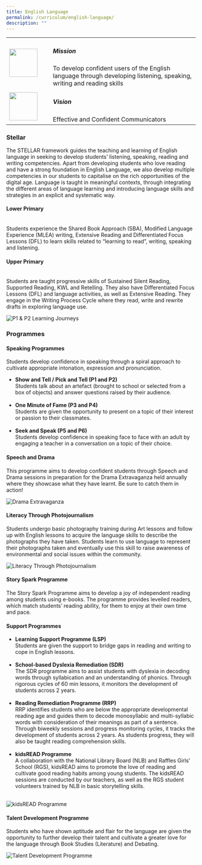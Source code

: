 ```yaml
---
title: English Language
permalink: /curriculum/english-language/
description: ""
---
```

<table>
	<tbody><tr>
		<td width="100px">
			<img src="/images/mission.jpg" style="height:75px; width:75px">
		</td>
		<td> 
			<h5><b>Mission</b></h5>
			To develop confident users of the English language through developing listening, speaking, writing and reading skills
		</td>
	</tr>
	<tr>
     <td>
		   <img src="/images/vision.png" style="height:75px; width:75px">
     </td>
     <td> 
			 <h5><b>Vision</b></h5>
	     Effective and Confident Communicators
       </td>
	</tr>
</tbody></table>

<h3><b>Stellar</b></h3>

The STELLAR framework guides the teaching and learning of English language in seeking to develop students’ listening, speaking, reading and writing competencies. Apart from developing students who love reading and have a strong foundation in English Language, we also develop multiple competencies in our students to capitalise on the rich opportunities of the digital age. Language is taught in meaningful contexts, through integrating the different areas of language learning and introducing language skills and strategies in an explicit and systematic way. 

<h4><b>Lower Primary</b></h4>
<br>
Students experience the Shared Book Approach (SBA), Modified Language Experience (MLEA) writing, Extensive Reading and Differentiated Focus Lessons (DFL) to learn skills related to “learning to read”, writing, speaking and listening. 

<h4><b>Upper Primary</b></h4>
<br>
Students are taught progressive skills of Sustained Silent Reading, Supported Reading, KWL and Retelling. They also have Differentiated Focus Lessons (DFL) and language activities, as well as Extensive Reading. They engage in the Writing Process Cycle where they read, write and rewrite drafts in exploring language use.
<br>

![P1 &amp; P2 Learning Journeys](/images/Curriculum/English%20Language/p1%20&amp;%20p2%20learning%20journeys.jpg)

<h3><b> Programmes</b></h3>

<h4><b>Speaking Programmes</b></h4>
Students develop confidence in speaking through a spiral approach to cultivate appropriate intonation, expression and pronunciation. 

<ul>
	<li><b>Show and Tell / Pick and Tell (P1 and P2)</b></li>Students talk about an artefact (brought to school or selected from a box of objects) and answer questions raised by their audience.<br><br>
	<li><b>One Minute of Fame (P3 and P4)</b></li>Students are given the opportunity to present on a topic of their interest or passion to their classmates.<br><br>
	<li><b>Seek and Speak (P5 and P6)</b></li>Students develop confidence in speaking face to face with an adult by engaging a teacher in a conversation on a topic of their choice. 
</ul>

<h4><b>Speech and Drama</b></h4>

This programme aims to develop confident students through Speech and Drama sessions in preparation for the Drama Extravaganza held annually where they showcase what they have learnt. Be sure to catch them in action!

![Drama Extravaganza](/images/Curriculum/English%20Language/drama%20extravaganza.jpg)

<h4><b>Literacy Through Photojournalism</b></h4>

Students undergo basic photography training during Art lessons and follow up with English lessons to acquire the language skills to describe the photographs they have taken. Students learn to use language to represent their photographs taken and eventually use this skill to raise awareness of environmental and social issues within the community.

![Literacy Through Photojournalism](/images/Curriculum/English%20Language/literacy%20through%20photojournalism.jpg)

<h4><b>Story Spark Programme</b></h4>

The Story Spark Programme aims to develop a joy of independent reading among students using e-books. The programme provides levelled readers, which match students’ reading ability, for them to enjoy at their own time and pace. 

<h4><b>Support Programmes</b></h4>

<ul>
	<li><b>Learning Support Programme (LSP)</b></li>Students are given the support to bridge gaps in reading and writing to cope in English lessons.<br><br>
	<li><b>School-based Dyslexia Remediation (SDR)</b></li>The SDR programme aims to assist students with dyslexia in decoding words through syllabication and an understanding of phonics. Through rigorous cycles of 60 min lessons, it monitors the development of students across 2 years.<br><br>
	<li><b>Reading Remediation Programme (RRP)</b></li>RRP identifies students who are below the appropriate developmental reading age and guides them to decode monosyllabic and multi-syllabic words with consideration of their meanings as part of a sentence. Through biweekly sessions and progress monitoring cycles, it tracks the development of students across 2 years. As students progress, they will also be taught reading comprehension skills.<br><br>
	<li><b>kidsREAD Programme</b></li> A collaboration with the National Library Board (NLB) and Raffles Girls’ School (RGS), kidsREAD aims to promote the love of reading and cultivate good reading habits among young students. The kidsREAD sessions are conducted by our teachers, as well as the RGS student volunteers trained by NLB in basic storytelling skills.<br><br>
</ul>

![kidsREAD Programme](/images/Curriculum/English%20Language/kidsread%20programme.jpg)


<h4><b>Talent Development Programme</b></h4>

Students who have shown aptitude and flair for the language are given the opportunity to further develop their talent and cultivate a greater love for the language through Book Studies (Literature) and Debating. 

![Talent Development Programme](/images/Curriculum/English%20Language/talent%20development%20programme.jpg)